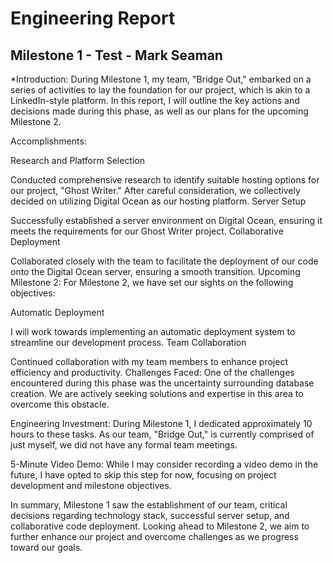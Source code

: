 # Engineering Report

## Milestone 1 - Test - Mark Seaman

*Introduction:
During Milestone 1, my team, "Bridge Out," embarked on a series of activities to lay the foundation for our project, which is akin to a LinkedIn-style platform. In this report, I will outline the key actions and decisions made during this phase, as well as our plans for the upcoming Milestone 2.

Accomplishments:

Research and Platform Selection

Conducted comprehensive research to identify suitable hosting options for our project, "Ghost Writer."
After careful consideration, we collectively decided on utilizing Digital Ocean as our hosting platform.
Server Setup

Successfully established a server environment on Digital Ocean, ensuring it meets the requirements for our Ghost Writer project.
Collaborative Deployment

Collaborated closely with the team to facilitate the deployment of our code onto the Digital Ocean server, ensuring a smooth transition.
Upcoming Milestone 2:
For Milestone 2, we have set our sights on the following objectives:

Automatic Deployment

I will work towards implementing an automatic deployment system to streamline our development process.
Team Collaboration

Continued collaboration with my team members to enhance project efficiency and productivity.
Challenges Faced:
One of the challenges encountered during this phase was the uncertainty surrounding database creation. We are actively seeking solutions and expertise in this area to overcome this obstacle.

Engineering Investment:
During Milestone 1, I dedicated approximately 10 hours to these tasks. As our team, "Bridge Out," is currently comprised of just myself, we did not have any formal team meetings.

5-Minute Video Demo:
While I may consider recording a video demo in the future, I have opted to skip this step for now, focusing on project development and milestone objectives.

In summary, Milestone 1 saw the establishment of our team, critical decisions regarding technology stack, successful server setup, and collaborative code deployment. Looking ahead to Milestone 2, we aim to further enhance our project and overcome challenges as we progress toward our goals.

